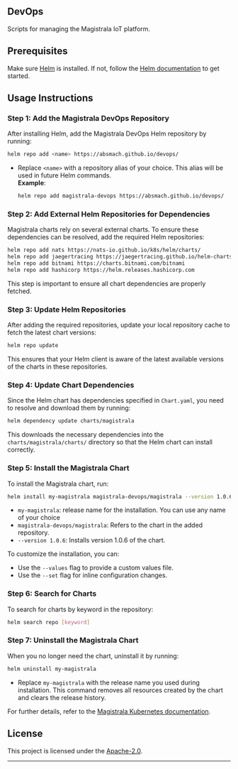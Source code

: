 ## DevOps

Scripts for managing the Magistrala IoT platform.

## Prerequisites

Make sure [Helm](https://helm.sh) is installed. If not, follow the [Helm documentation](https://helm.sh/docs) to get started.

## Usage Instructions

### Step 1: Add the Magistrala DevOps Repository

After installing Helm, add the Magistrala DevOps Helm repository by running:

```bash
helm repo add <name> https://absmach.github.io/devops/
```

- Replace `<name>` with a repository alias of your choice. This alias will be used in future Helm commands.  
  **Example**:

  ```bash
  helm repo add magistrala-devops https://absmach.github.io/devops/
  ```

### Step 2: Add External Helm Repositories for Dependencies

Magistrala charts rely on several external charts. To ensure these dependencies can be resolved, add the required Helm repositories:

```bash
helm repo add nats https://nats-io.github.io/k8s/helm/charts/
helm repo add jaegertracing https://jaegertracing.github.io/helm-charts
helm repo add bitnami https://charts.bitnami.com/bitnami
helm repo add hashicorp https://helm.releases.hashicorp.com
```

This step is important to ensure all chart dependencies are properly fetched.

### Step 3: Update Helm Repositories

After adding the required repositories, update your local repository cache to fetch the latest chart versions:

```bash
helm repo update
```

This ensures that your Helm client is aware of the latest available versions of the charts in these repositories.

### Step 4: Update Chart Dependencies

Since the Helm chart has dependencies specified in `Chart.yaml`, you need to resolve and download them by running:

```bash
helm dependency update charts/magistrala
```

This downloads the necessary dependencies into the `charts/magistrala/charts/` directory so that the Helm chart can install correctly.

### Step 5: Install the Magistrala Chart

To install the Magistrala chart, run:

```bash
helm install my-magistrala magistrala-devops/magistrala --version 1.0.6
```

- `my-magistrala`: release name for the installation. You can use any name of your choice
- `magistrala-devops/magistrala`: Refers to the chart in the added repository.
- `--version 1.0.6`: Installs version 1.0.6 of the chart.

To customize the installation, you can:

- Use the `--values` flag to provide a custom values file.
- Use the `--set` flag for inline configuration changes.

### Step 6: Search for Charts

To search for charts by keyword in the repository:

```bash
helm search repo [keyword]
```

### Step 7: Uninstall the Magistrala Chart

When you no longer need the chart, uninstall it by running:

```bash
helm uninstall my-magistrala
```

- Replace `my-magistrala` with the release name you used during installation. This command removes all resources created by the chart and clears the release history.

For further details, refer to the [Magistrala Kubernetes documentation](https://docs.magistrala.abstractmachines.fr/kubernetes/).

## License

This project is licensed under the [Apache-2.0](LICENSE).

---